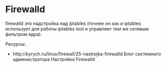 # Firewalld

firewalld это надстройка над iptables (точнее он как и iptables использует для работы iptables tool и управляет тем же сетевым фильтром ядра).

Ресурсы:
<ul>
<li>http://kyrych.ru/linux/firewall/25-nastrojka-firewalld Блог системного администратора Настройка Firewalld</li>
</ul>